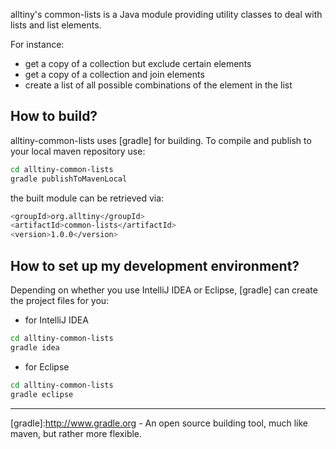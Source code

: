 alltiny's common-lists is a Java module providing utility classes to deal with lists and list elements.

For instance:
- get a copy of a collection but exclude certain elements
- get a copy of a collection and join elements
- create a list of all possible combinations of the element in the list

## How to build?
alltiny-common-lists uses [gradle] for building. To compile and publish to your local maven repository use:
```sh
cd alltiny-common-lists
gradle publishToMavenLocal
```
the built module can be retrieved via:
```sh
<groupId>org.alltiny</groupId>
<artifactId>common-lists</artifactId>
<version>1.0.0</version>
```

## How to set up my development environment?
Depending on whether you use IntelliJ IDEA or Eclipse, [gradle] can create the project files for you:
* for IntelliJ IDEA
```sh
cd alltiny-common-lists
gradle idea
```

* for Eclipse
```sh
cd alltiny-common-lists
gradle eclipse
```

---
[gradle]:http://www.gradle.org - An open source building tool, much like maven, but rather more flexible.